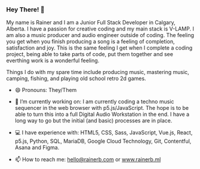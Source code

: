 ### Hey There! 👋

My name is Rainer and I am a Junior Full Stack Developer in Calgary, Alberta. I have a passion for creative coding and my main stack 
is V-LAMP. I am also a music producer and audio engineer outside of coding. The feeling you get when you finish producing a song is a 
feeling of completion, satisfaction and joy. This is the same feeling I get when I complete a coding project, being able to take parts 
of code, put them together and see everthing work is a wonderful feeling.

Things I do with my spare time include producing music, mastering music, camping, fishing, and playing old school retro 2d games. 


- 😄  Pronouns: They/Them

- 🔭  I’m currently working on: I am currently coding a techno music sequencer in the web browser with p5.js/JavaScript. 
The hope is to be able to turn this into a full Digital Audio Workstation in the end. I have a long way to go but the initial (and basic) processes
are in place. 

- 💻  I have experience with: HTML5, CSS, Sass, JavaScript, Vue.js, React, p5.js, Python, SQL, MariaDB, Google Cloud Technology, Git, Contentful, Asana and Figma.

- 📫  How to reach me: hello@rainerb.com or www.rainerb.ml


